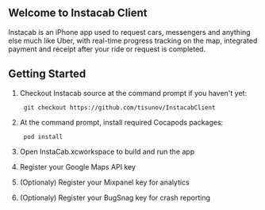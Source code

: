 ## Welcome to Instacab Client

Instacab is an iPhone app used to request cars, messengers and anything else much like Uber, with real-time progress tracking on the map, integrated payment and receipt after your ride or request is completed.

## Getting Started

1. Checkout Instacab source at the command prompt if you haven't yet:

        git checkout https://github.com/tisunov/InstacabClient

2. At the command prompt, install required Cocapods packages:

        pod install

3. Open InstaCab.xcworkspace to build and run the app
4. Register your Google Maps API key
5. (Optionaly) Register your Mixpanel key for analytics
6. (Optionaly) Register your BugSnag key for crash reporting

